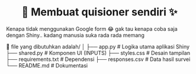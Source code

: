 <h1 align ='center'> 👀 Membuat quisioner sendiri ✨</h1>

Kenapa tidak menggunakan Google form 😂 gak tau kenapa coba saja dengan Shiny.. kadang manusia suka rada rada memang

📂 file yang dibutuhkan adalah/
│
├── app.py         # Logika utama aplikasi Shiny
├── shared.py      # Komponen UI (INPUTS)
├── styles.css     # Desain tampilan
├── requirements.txt # Dependensi
├── responses.csv  # Data hasil survei
└── README.md      # Dokumentasi

